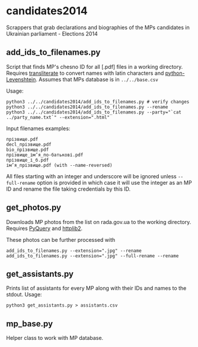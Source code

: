 candidates2014
==============

Scrappers that grab declarations and biographies of the MPs candidates in Ukrainian parliament - Elections 2014


## add_ids_to_filenames.py
Script that finds MP's chesno ID for all [.pdf] files in a working directory.
Requires [transliterate](https://pypi.python.org/pypi/transliterate) to convert names with latin characters and [python-Levenshtein](https://pypi.python.org/pypi/python-Levenshtein/).
Assumes that MPs database is in `../../base.csv`

Usage:
```
python3 ../../candidates2014/add_ids_to_filenames.py # verify changes
python3 ../../candidates2014/add_ids_to_filenames.py --rename
python3 ../../candidates2014/add_ids_to_filenames.py --party="`cat ../party_name.txt`" --extension=".html"
```
Input filenames examples:
```
прізвище.pdf
decl_прізвище.pdf
bio_прізвище.pdf
прізвище_ім’я_по-батькові.pdf
прізвище_і_б.pdf
ім’я_прізвище.pdf (with --name-reversed)
```
All files starting with an integer and underscore will be ignored unless `--full-rename` option is provided in which case it will use the integer as an MP ID and rename the file taking credentials by this ID.


## get_photos.py
Downloads MP photos from the list on rada.gov.ua to the working directory.
Requires [PyQuery](https://pypi.python.org/pypi/pyquery) and [httplib2](https://pypi.python.org/pypi/httplib2).

These photos can be further processed with
```
add_ids_to_filenames.py --extension=".jpg" --rename
add_ids_to_filenames.py --extension=".jpg" --full-rename --rename
```


## get_assistants.py
Prints list of assistants for every MP along with their IDs and names to the stdout.
Usage:
```
python3 get_assistants.py > assistants.csv
```


## mp_base.py
Helper class to work with MP database.
